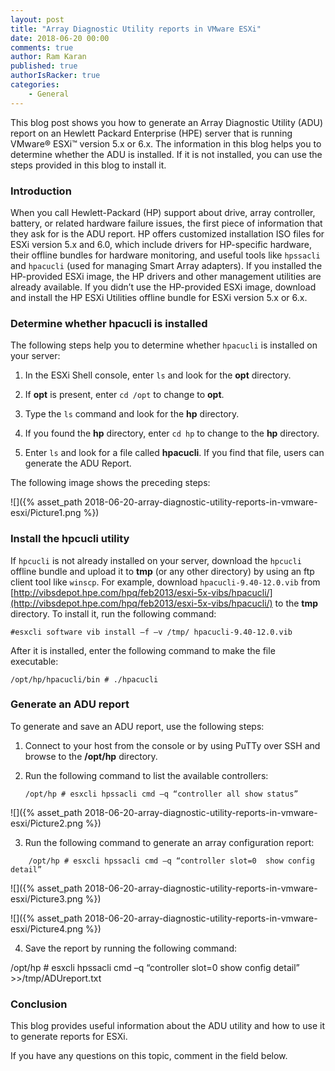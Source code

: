 ```yaml
---
layout: post
title: "Array Diagnostic Utility reports in VMware ESXi"
date: 2018-06-20 00:00
comments: true
author: Ram Karan
published: true
authorIsRacker: true
categories:
    - General
---
```


This blog post shows you how to generate an Array Diagnostic Utility (ADU)
report on an Hewlett Packard Enterprise (HPE) server that is running VMware&reg;
ESXi&trade; version 5.x or 6.x. The information in this blog helps you to
determine whether the ADU is installed. If it is not installed, you can use the
steps provided in this blog to install it.


<!-- more -->

### Introduction

When you call Hewlett-Packard (HP) support about drive, array controller,
battery, or related hardware failure issues, the first piece of information
that they ask for is the ADU report. HP offers customized installation ISO files
for ESXi version 5.x and 6.0, which include drivers for HP-specific hardware,
their offline bundles for hardware monitoring, and useful tools like `hpssacli`
and `hpacucli` (used for managing Smart Array adapters). If you installed the
HP-provided ESXi image, the HP drivers and other management utilities are
already available. If you didn’t use the HP-provided ESXi image, download
and install the HP ESXi Utilities offline bundle for ESXi version 5.x or 6.x.

### Determine whether hpacucli is installed

The following steps help you to determine whether ``hpacucli`` is installed on your
server:

1.	In the ESXi Shell console, enter ``ls`` and look for the **opt** directory.

2.	If **opt** is present, enter ``cd /opt`` to change to **opt**.

3.	Type the ``ls`` command and look for the **hp** directory.

4.	If you found the **hp** directory, enter `cd hp` to change to the **hp**
   directory.

5.	Enter ``ls`` and look for a file called **hpacucli**.  If you find that file,
   users can generate the ADU Report.

The following image shows the preceding steps:

![]({% asset_path 2018-06-20-array-diagnostic-utility-reports-in-vmware-esxi/Picture1.png %})

### Install the hpcucli utility

If `hpcucli` is not already installed on your server, download the `hpcucli`
offline bundle and upload it to **tmp** (or any other directory) by using an ftp
client tool like `winscp`. For example, download `hpacucli-9.40-12.0.vib` from
[http://vibsdepot.hpe.com/hpq/feb2013/esxi-5x-vibs/hpacucli/](http://vibsdepot.hpe.com/hpq/feb2013/esxi-5x-vibs/hpacucli/)
to the **tmp** directory. To install it, run the following command:

    #esxcli software vib install –f –v /tmp/ hpacucli-9.40-12.0.vib

After it is installed, enter the following command to make the file executable:

    /opt/hp/hpacucli/bin # ./hpacucli

### Generate an ADU report


To generate and save an ADU report, use the following steps:

1.	Connect to your host from the console or by using PuTTy over SSH and browse
   to the **/opt/hp** directory.

2.	Run the following command to list the available controllers:

        /opt/hp # esxcli hpssacli cmd –q “controller all show status”

   ![]({% asset_path 2018-06-20-array-diagnostic-utility-reports-in-vmware-esxi/Picture2.png %})

<ol start=3>
  <li>Run the following command to generate an array configuration report:</li>
</ol>

        /opt/hp # esxcli hpssacli cmd –q “controller slot=0  show config detail”

![]({% asset_path 2018-06-20-array-diagnostic-utility-reports-in-vmware-esxi/Picture3.png %})

![]({% asset_path 2018-06-20-array-diagnostic-utility-reports-in-vmware-esxi/Picture4.png %})

<ol start=4>
   <li>Save the report by running the following command:</i>
</ol>
        /opt/hp # esxcli hpssacli cmd –q “controller slot=0  show config detail” >>/tmp/ADUreport.txt

### Conclusion

This blog provides useful information about the ADU utility and how to use it to
generate reports for ESXi.

If you have any questions on this topic, comment in the field below.
